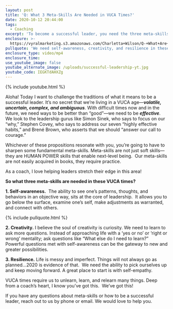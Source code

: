 ```yaml
---
layout: post
title: 'Q: What 3 Meta-Skills Are Needed in VUCA Times?'
date: 2020-10-12 20:44:00
tags:
  - Coaching
excerpt: 'To become a successful leader, you need the three meta-skills.'
enclosure: >-
  https://vyralmarketing.s3.amazonaws.com/Charletta+Wilson/Q-+What+Are+the+3+Meta-Skills_.mp4
pullquote: 'We need self-awareness, creativity, and resilience in these VUCA times.'
enclosure_type: video/mp4
enclosure_time:
use_youtube_image: false
youtube_alternate_image: /uploads/successful-leadership-yt.jpg
youtube_code: IEGKTdAHXZg
---
```


{% include youtube.html %}

Aloha\! Today I want to challenge the traditions of what it means to be a successful leader. It’s no secret that we’re living in a VUCA age—***volatile, uncertain, complex, and ambiguous***. With difficult times now and in the future, we need ways to be better than “good”—we need to be ***effective***.&nbsp; We look to the leadership gurus like Simon Sinek, who says to focus on our “why,” Stephen Covey, who says to address our seven “highly effective habits,” and Brené Brown, who asserts that we should “answer our call to courage.”&nbsp;

Whichever of these propositions resonate with you, you’re going to have to sharpen some fundamental meta-skills. Meta-skills are not just soft skills—they are HUMAN POWER skills that enable next-level being.&nbsp; Our meta-skills are not easily acquired in books, they require practice.

As a coach, I love helping leaders stretch their edge in this area\!&nbsp;

**So what three meta-skills are needed in these VUCA times?**

**1\. Self-awareness.**&nbsp; The ability to see one’s patterns, thoughts, and behaviors in an objective way, sits at the core of leadership.&nbsp; It allows you to go below the surface, examine one’s self, make adjustments as warranted, and connect with others.

{% include pullquote.html %}

**2\. Creativity.**&nbsp;I believe the soul of creativity is curiosity. We need to learn to ask more questions. Instead of approaching life with a ‘yes or no’ or ‘right or wrong’ mentality; ask questions like “What else do I need to learn?” Powerful questions met with self-awareness can be the gateway to new and greater possibilities.&nbsp;

**3\. Resilience.**&nbsp;Life is messy and imperfect. Things will not always go as planned…2020 is evidence of that.&nbsp; We need the ability to pick ourselves up and keep moving forward. A great place to start is with self-empathy.&nbsp;

VUCA times require us to unlearn, learn, and relearn many things. Deep from a coach’s heart, I know you’ve got this.&nbsp; We’ve got this\!

If you have any questions about meta-skills or how to be a successful leader, reach out to us by phone or email. We would love to help you.